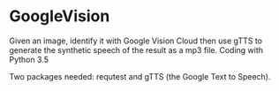 # GoogleVision
Given an image, identify it with Google Vision Cloud then use gTTS to generate the synthetic speech of the result as a mp3 file.
Coding with Python 3.5

Two packages needed: requtest and gTTS (the Google Text to Speech).
